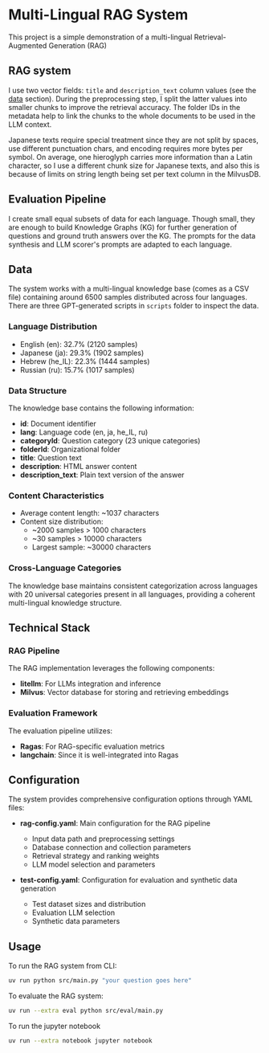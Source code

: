 # Multi-Lingual RAG System

This project is a simple demonstration of a multi-lingual Retrieval-Augmented Generation (RAG)

## RAG system

I use two vector fields: `title` and `description_text` column values (see the
[data](#data) section). During the preprocessing step, I split the latter
values into smaller chunks to improve the retrieval accuracy. The folder IDs in
the metadata help to link the chunks to the whole documents to be used in the
LLM context.

Japanese texts require special treatment since they are not split by spaces,
use different punctuation chars, and encoding requires more bytes per symbol.
On average, one hieroglyph carries more information than a Latin character, so
I use a different chunk size for Japanese texts, and also this is because of
limits on string length being set per text column in the MilvusDB.

## Evaluation Pipeline

I create small equal subsets of data for each language. Though small, they are
enough to build Knowledge Graphs (KG) for further generation of questions and
ground truth answers over the KG. The prompts for the data synthesis and
LLM scorer's prompts are adapted to each language.

## Data

The system works with a multi-lingual knowledge base (comes as a CSV file)
containing around 6500 samples distributed across four languages. There are
three GPT-generated scripts in `scripts` folder to inspect the data.

### Language Distribution

- English (en): 32.7% (2120 samples)
- Japanese (ja): 29.3% (1902 samples)
- Hebrew (he_IL): 22.3% (1444 samples)
- Russian (ru): 15.7% (1017 samples)

### Data Structure

The knowledge base contains the following information:

- **id**: Document identifier
- **lang**: Language code (en, ja, he_IL, ru)
- **categoryId**: Question category (23 unique categories)
- **folderId**: Organizational folder
- **title**: Question text
- **description**: HTML answer content
- **description_text**: Plain text version of the answer

### Content Characteristics

- Average content length: ~1037 characters
- Content size distribution:
  - ~2000 samples > 1000 characters
  - ~30 samples > 10000 characters
  - Largest sample: ~30000 characters

### Cross-Language Categories

The knowledge base maintains consistent categorization across languages with 20
universal categories present in all languages, providing a coherent
multi-lingual knowledge structure.

## Technical Stack

### RAG Pipeline

The RAG implementation leverages the following components:

- **litellm**: For LLMs integration and inference
- **Milvus**: Vector database for storing and retrieving embeddings

### Evaluation Framework

The evaluation pipeline utilizes:

- **Ragas**: For RAG-specific evaluation metrics
- **langchain**: Since it is well-integrated into Ragas

## Configuration

The system provides comprehensive configuration options through YAML files:

- **rag-config.yaml**: Main configuration for the RAG pipeline

  - Input data path and preprocessing settings
  - Database connection and collection parameters
  - Retrieval strategy and ranking weights
  - LLM model selection and parameters

- **test-config.yaml**: Configuration for evaluation and synthetic data generation
  - Test dataset sizes and distribution
  - Evaluation LLM selection
  - Synthetic data parameters

## Usage

To run the RAG system from CLI:

```bash
uv run python src/main.py "your question goes here"
```

To evaluate the RAG system:

```bash
uv run --extra eval python src/eval/main.py
```

To run the jupyter notebook

```bash
uv run --extra notebook jupyter notebook
```
